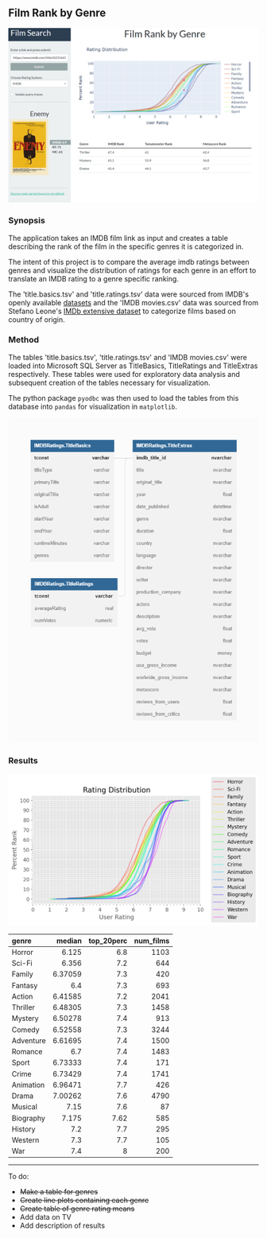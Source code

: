 ## Film Rank by Genre

![App](./figures/app.png)


### Synopsis

The application takes an IMDB film link as input and creates a table describing the rank of the film in the specific genres it is categorized in.

The intent of this project is to compare the average imdb ratings between genres and visualize the distribution of ratings for each genre in an effort to translate an IMDB rating to a genre specific ranking. 

The 'title.basics.tsv' and 'title.ratings.tsv' data were sourced from IMDB's openly available [datasets](https://www.imdb.com/interfaces/) and the 'IMDB movies.csv' data was sourced from Stefano Leone's [IMDb extensive dataset](https://www.kaggle.com/stefanoleone992/imdb-extensive-dataset) to categorize films based on country of origin.

### Method

The tables 'title.basics.tsv', 'title.ratings.tsv' and 'IMDB movies.csv' were loaded into Microsoft SQL Server as TitleBasics, TitleRatings and TitleExtras respectively. These tables were used for exploratory data analysis and subsequent creation of the tables necessary for visualization.

The python package `pyodbc` was then used to load the tables from this database into `pandas` for visualization in `matplotlib`.

![IMDB Table Schema](./figures/imdb_table_schema.png)

### Results

![Rating Distribution](./figures/rating_distribution.png)

| genre     |   median |   top_20perc |   num_films |
|:----------|---------:|-------------:|------------:|
| Horror    |  6.125   |         6.8  |        1103 |
| Sci-Fi    |  6.356   |         7.2  |         644 |
| Family    |  6.37059 |         7.3  |         420 |
| Fantasy   |  6.4     |         7.3  |         693 |
| Action    |  6.41585 |         7.2  |        2041 |
| Thriller  |  6.48305 |         7.3  |        1458 |
| Mystery   |  6.50278 |         7.4  |         913 |
| Comedy    |  6.52558 |         7.3  |        3244 |
| Adventure |  6.61695 |         7.4  |        1500 |
| Romance   |  6.7     |         7.4  |        1483 |
| Sport     |  6.73333 |         7.4  |         171 |
| Crime     |  6.73429 |         7.4  |        1741 |
| Animation |  6.96471 |         7.7  |         426 |
| Drama     |  7.00262 |         7.6  |        4790 |
| Musical   |  7.15    |         7.6  |          87 |
| Biography |  7.175   |         7.62 |         585 |
| History   |  7.2     |         7.7  |         295 |
| Western   |  7.3     |         7.7  |         105 |
| War       |  7.4     |         8    |         200 |


---

To do:

- ~~Make a table for genres~~
- ~~Create line plots containing each genre~~
- ~~Create table of genre rating means~~
- Add data on TV
- Add description of results

